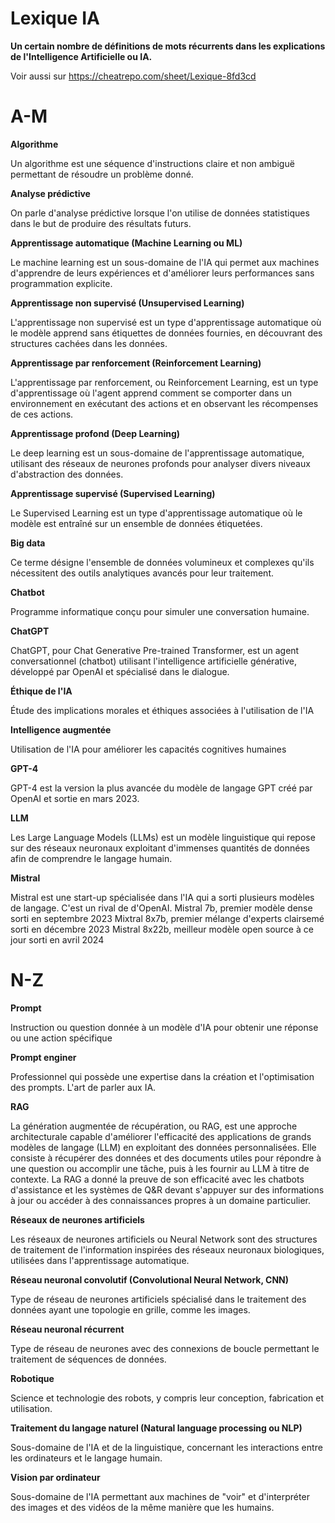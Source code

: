 # Lexique IA


**Un certain nombre de définitions de mots récurrents  dans les explications de l'Intelligence Artificielle ou IA.**

Voir aussi sur https://cheatrepo.com/sheet/Lexique-8fd3cd


# A-M

**Algorithme**

Un algorithme est une séquence d'instructions claire et non ambiguë permettant de résoudre un problème donné.


**Analyse prédictive**

On parle d'analyse prédictive lorsque l'on utilise de données statistiques dans le but de produire des résultats futurs.

**Apprentissage automatique (Machine Learning ou ML)**

Le machine learning est un sous-domaine de l'IA qui permet aux machines d'apprendre de leurs expériences et d'améliorer leurs performances sans programmation explicite.

**Apprentissage non supervisé (Unsupervised Learning)**

L'apprentissage non supervisé est un type d'apprentissage automatique où le modèle apprend sans étiquettes de données fournies, en découvrant des structures cachées dans les données.

**Apprentissage par renforcement (Reinforcement Learning)**

L'apprentissage par renforcement, ou Reinforcement Learning,  est un type d'apprentissage où l'agent apprend comment se comporter dans un environnement en exécutant des actions et en observant les récompenses de ces actions.

**Apprentissage profond (Deep Learning)**

Le deep learning est un sous-domaine de l'apprentissage automatique, utilisant des réseaux de neurones profonds pour analyser divers niveaux d'abstraction des données.

**Apprentissage supervisé (Supervised Learning)**

Le Supervised Learning est un type d'apprentissage automatique où le modèle est entraîné sur un ensemble de données étiquetées.

**Big data**

Ce terme désigne l'ensemble de données volumineux et complexes qu'ils nécessitent des outils analytiques avancés pour leur traitement.

**Chatbot**

Programme informatique conçu pour simuler une conversation humaine.

**ChatGPT**

ChatGPT, pour Chat Generative Pre-trained Transformer, est un agent conversationnel (chatbot) utilisant l'intelligence artificielle générative, développé par OpenAI et spécialisé dans le dialogue.

**Éthique de l'IA**

Étude des implications morales et éthiques associées à l'utilisation de l'IA

**Intelligence augmentée**

Utilisation de l'IA pour améliorer les capacités cognitives humaines

**GPT-4**

GPT-4 est la version la plus avancée du modèle de langage GPT créé par OpenAI et sortie en mars 2023.

**LLM**

Les Large Language Models (LLMs) est un modèle linguistique qui repose sur des réseaux neuronaux exploitant d'immenses quantités de données afin de comprendre le langage humain. 

**Mistral**

Mistral est une start-up spécialisée dans l'IA qui a sorti plusieurs modèles de langage. C'est un rival de d'OpenAI.
Mistral 7b, premier modèle dense sorti en septembre 2023
Mixtral 8x7b, premier mélange d'experts clairsemé sorti en décembre 2023
Mistral 8x22b, meilleur modèle open source à ce jour sorti en avril 2024


# N-Z

**Prompt**

Instruction ou question donnée à un modèle d'IA pour obtenir une réponse ou une action spécifique

**Prompt enginer**

Professionnel qui possède une expertise dans la création et l'optimisation des prompts. L'art de parler aux IA.

**RAG**

La génération augmentée de récupération, ou RAG, est une approche architecturale capable d'améliorer l'efficacité des applications de grands modèles de langage (LLM) en exploitant des données personnalisées. Elle consiste à récupérer des données et des documents utiles pour répondre à une question ou accomplir une tâche, puis à les fournir au LLM à titre de contexte. La RAG a donné la preuve de son efficacité avec les chatbots d'assistance et les systèmes de Q&R devant s'appuyer sur des informations à jour ou accéder à des connaissances propres à un domaine particulier.


**Réseaux de neurones artificiels**

Les réseaux de neurones artificiels ou Neural Network sont des structures de traitement de l'information inspirées des réseaux neuronaux biologiques, utilisées dans l'apprentissage automatique.

**Réseau neuronal convolutif (Convolutional Neural Network, CNN)**

Type de réseau de neurones artificiels spécialisé dans le traitement des données ayant une topologie en grille, comme les images.

**Réseau neuronal récurrent**

Type de réseau de neurones avec des connexions de boucle permettant le traitement de séquences de données.

**Robotique**

Science et technologie des robots, y compris leur conception, fabrication et utilisation.

**Traitement du langage naturel (Natural language processing ou NLP)**

Sous-domaine de l'IA et de la linguistique, concernant les interactions entre les ordinateurs et le langage humain.

**Vision par ordinateur**

Sous-domaine de l'IA permettant aux machines de "voir" et d'interpréter des images et des vidéos de la même manière que les humains.

